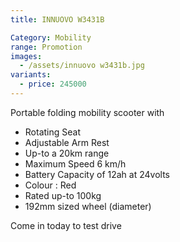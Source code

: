 ```yaml
---
title: INNUOVO W3431B

Category: Mobility
range: Promotion
images:
  - /assets/innuovo w3431b.jpg
variants:
  - price: 245000
---
```

Portable folding mobility scooter with
* Rotating Seat
* Adjustable Arm Rest
* Up-to a 20km range
* Maximum Speed 6 km/h
* Battery Capacity of 12ah at 24volts
* Colour : Red
* Rated up-to 100kg
* 192mm sized wheel (diameter)

Come in today to test drive